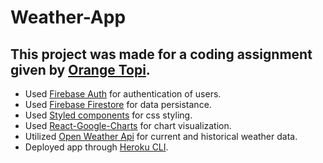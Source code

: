 # Weather-App

## This project was made for a coding assignment given by [Orange Topi](https://www.orangetopi.com/).

- Used [Firebase Auth](https://firebase.google.com/products/auth) for authentication of users.
- Used [Firebase Firestore](https://firebase.google.com/products/firestore) for data persistance.
- Used [Styled components](https://styled-components.com/) for css styling.
- Used [React-Google-Charts](https://react-google-charts.com/) for chart visualization.
- Utilized [Open Weather Api](https://openweathermap.org/) for current and historical weather data.
- Deployed app through [Heroku CLI](https://devcenter.heroku.com/).
